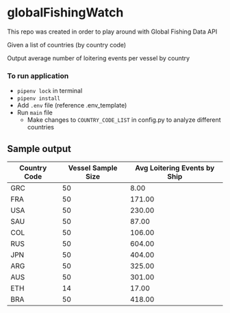 # globalFishingWatch
This repo was created in order to play around with Global Fishing Data API

Given a list of countries (by country code)

Output average number of loitering events per vessel by country


### To run application
- `pipenv lock` in terminal
- `pipenv install`
- Add `.env` file (reference .env_template)
- Run `main` file
  - Make changes to `COUNTRY_CODE_LIST` in config.py to analyze different countries


## Sample output

| Country Code | Vessel Sample Size | Avg Loitering Events by Ship |
|--------------|--------------------|------------------------------|
| GRC          | 50                 | 8.00                         |
| FRA          | 50                 | 171.00                       |
| USA          | 50                 | 230.00                       |
| SAU          | 50                 | 87.00                        |
| COL          | 50                 | 106.00                       |
| RUS          | 50                 | 604.00                       |
| JPN          | 50                 | 404.00                       |
| ARG          | 50                 | 325.00                       |
| AUS          | 50                 | 301.00                       |
| ETH          | 14                 | 17.00                        |
| BRA          | 50                 | 418.00                       |
